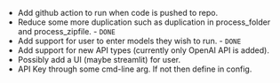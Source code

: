 - Add github action to run when code is pushed to repo.
- Reduce some more duplication such as duplication in process_folder and process_zipfile. - `DONE`
- Add support for user to enter models they wish to run. - `DONE`
- Add support for new API types (currently only OpenAI API is added).
- Possibly add a UI (maybe streamlit) for user.
- API Key through some cmd-line arg. If not then define in config.